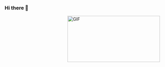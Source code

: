 ### Hi there 👋

<img align="right" alt="GIF" height="150" width="300"  src="https://i.ibb.co/dLMpTYF/20210524-003826.jpg" />
<!--
**misterxid/misterxid** is a ✨ _special_ ✨ repository because its `README.md` (this file) appears on your GitHub profile.

Here are some ideas to get you started:

- 🔭 I’m currently working on ...
- 🌱 I’m currently learning ...
- 👯 I’m looking to collaborate on ...
- 🤔 I’m looking for help with ...
- 💬 Ask me about ...
- 📫 How to reach me: ...
- 😄 Pronouns: ...
- ⚡ Fun fact: ...
-->
